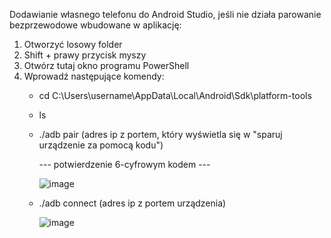 Dodawianie własnego telefonu do Android Studio, jeśli nie działa parowanie bezprzewodowe wbudowane w aplikację:
  1) Otworzyć losowy folder
  2) Shift + prawy przycisk myszy
  3) Otwórz tutaj okno programu PowerShell
  4) Wprowadź następujące komendy:
     -   cd C:\Users\username\AppData\Local\Android\Sdk\platform-tools
     -   ls
     -   ./adb pair (adres ip z portem, który wyświetla się w "sparuj urządzenie za pomocą kodu")

         --- potwierdzenie 6-cyfrowym kodem ---
         
         ![image](https://github.com/user-attachments/assets/330d2404-b915-4198-a360-c08e21f7fb27)

     -   ./adb connect (adres ip z portem urządzenia)
       
         ![image](https://github.com/user-attachments/assets/9ce9853c-a290-4624-b20b-b143d827e0c7)
